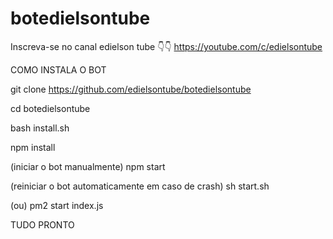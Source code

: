 # botedielsontube

Inscreva-se no canal edielson tube 👇👇 
https://youtube.com/c/edielsontube

COMO INSTALA O BOT

git clone https://github.com/edielsontube/botedielsontube

cd botedielsontube

bash install.sh

npm install

(iniciar o bot manualmente) 
npm start

(reiniciar o bot automaticamente em caso de crash) 
sh start.sh

(ou) pm2 start index.js

TUDO PRONTO
